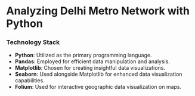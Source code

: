# Analyzing Delhi Metro Network with Python

### Technology Stack

* **Python**: Utilized as the primary programming language.
* **Pandas**: Employed for efficient data manipulation and analysis.
* **Matplotlib**: Chosen for creating insightful data visualizations.
* **Seaborn**: Used alongside Matplotlib for enhanced data visualization capabilities.
* **Folium**: Used for interactive geographic data visualization on maps.
